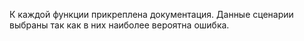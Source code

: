 К каждой функции прикреплена документация. Данные сценарии выбраны так как в них наиболее вероятна ошибка.